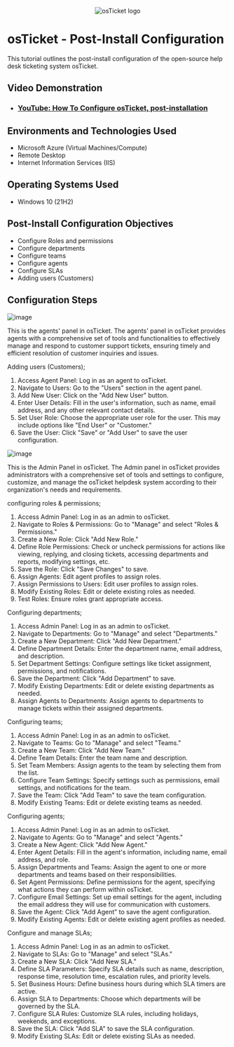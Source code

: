 <p align="center">
<img src="https://i.imgur.com/Clzj7Xs.png" alt="osTicket logo"/>
</p>

<h1>osTicket - Post-Install Configuration</h1>
This tutorial outlines the post-install configuration of the open-source help desk ticketing system osTicket.<br />


<h2>Video Demonstration</h2>

- ### [YouTube: How To Configure osTicket, post-installation](https://www.youtube.com)

<h2>Environments and Technologies Used</h2>

- Microsoft Azure (Virtual Machines/Compute)
- Remote Desktop
- Internet Information Services (IIS)

<h2>Operating Systems Used </h2>

- Windows 10</b> (21H2)

<h2>Post-Install Configuration Objectives</h2>

- Configure Roles and permissions
- Configure departments
- Configure teams
- Configure agents
- Configure SLAs
- Adding users (Customers)

<h2>Configuration Steps</h2>

![image](https://github.com/BAHIIZI/post-install-config/assets/164538571/e97b96c3-83fa-4694-a6da-8c206c8b9bf5)

This is the agents' panel in osTicket. The agents' panel in osTicket provides agents with a comprehensive set of tools and functionalities to effectively manage and respond to customer support tickets, ensuring timely and efficient resolution of customer inquiries and issues.

Adding users (Customers);

1. Access Agent Panel: Log in as an agent to osTicket.
2. Navigate to Users: Go to the "Users" section in the agent panel.
3. Add New User: Click on the "Add New User" button.
4. Enter User Details: Fill in the user's information, such as name, email address, and any other relevant contact details.
5. Set User Role: Choose the appropriate user role for the user. This may include options like "End User" or "Customer."
6. Save the User: Click "Save" or "Add User" to save the user configuration.


![image](https://github.com/BAHIIZI/post-install-config/assets/164538571/1e5f8aa2-6b3f-40f9-84c0-3aec82ad8554)

This is the Admin Panel in osTicket. The Admin panel in osTicket provides administrators with a comprehensive set of tools and settings to configure, customize, and manage the osTicket helpdesk system according to their organization's needs and requirements.

configuring roles & permissions;

1. Access Admin Panel: Log in as an admin to osTicket.
2. Navigate to Roles & Permissions: Go to "Manage" and select "Roles & Permissions."
3. Create a New Role: Click "Add New Role."
4. Define Role Permissions: Check or uncheck permissions for actions like viewing, replying, and closing tickets, accessing departments and reports, modifying settings, etc.
5. Save the Role: Click "Save Changes" to save.
6. Assign Agents: Edit agent profiles to assign roles.
7. Assign Permissions to Users: Edit user profiles to assign roles.
8. Modify Existing Roles: Edit or delete existing roles as needed.
9. Test Roles: Ensure roles grant appropriate access.

Configuring departments;

1. Access Admin Panel: Log in as an admin to osTicket.
2. Navigate to Departments: Go to "Manage" and select "Departments."
3. Create a New Department: Click "Add New Department."
4. Define Department Details: Enter the department name, email address, and description.
5. Set Department Settings: Configure settings like ticket assignment, permissions, and notifications.
6. Save the Department: Click "Add Department" to save.
7. Modify Existing Departments: Edit or delete existing departments as needed.
8. Assign Agents to Departments: Assign agents to departments to manage tickets within their assigned departments.

Configuring teams;

1. Access Admin Panel: Log in as an admin to osTicket.
2. Navigate to Teams: Go to "Manage" and select "Teams."
3. Create a New Team: Click "Add New Team."
4. Define Team Details: Enter the team name and description.
5. Set Team Members: Assign agents to the team by selecting them from the list.
6. Configure Team Settings: Specify settings such as permissions, email settings, and notifications for the team.
7. Save the Team: Click "Add Team" to save the team configuration.
8. Modify Existing Teams: Edit or delete existing teams as needed.

Configuring agents;

1. Access Admin Panel: Log in as an admin to osTicket.
2. Navigate to Agents: Go to "Manage" and select "Agents."
3. Create a New Agent: Click "Add New Agent."
4. Enter Agent Details: Fill in the agent's information, including name, email address, and role.
5. Assign Departments and Teams: Assign the agent to one or more departments and teams based on their responsibilities.
6. Set Agent Permissions: Define permissions for the agent, specifying what actions they can perform within osTicket.
7. Configure Email Settings: Set up email settings for the agent, including the email address they will use for communication with customers.
8. Save the Agent: Click "Add Agent" to save the agent configuration.
9. Modify Existing Agents: Edit or delete existing agent profiles as needed.

Configure and manage SLAs;

1. Access Admin Panel: Log in as an admin to osTicket.
2. Navigate to SLAs: Go to "Manage" and select "SLAs."
3. Create a New SLA: Click "Add New SLA."
4. Define SLA Parameters: Specify SLA details such as name, description, response time, resolution time, escalation rules, and priority levels.
5. Set Business Hours: Define business hours during which SLA timers are active.
6. Assign SLA to Departments: Choose which departments will be governed by the SLA.
7. Configure SLA Rules: Customize SLA rules, including holidays, weekends, and exceptions.
8. Save the SLA: Click "Add SLA" to save the SLA configuration.
9. Modify Existing SLAs: Edit or delete existing SLAs as needed.

